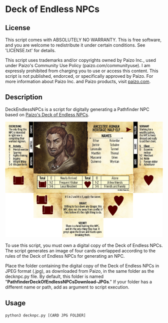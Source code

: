 # Deck of Endless NPCs

## License
This script comes with ABSOLUTELY NO WARRANTY.
This is free software, and you are welcome to
redistribute it under certain conditions.
See 'LICENSE.txt' for details.

This script uses trademarks and/or copyrights owned by Paizo Inc.,
used under Paizo's Community Use Policy (paizo.com/communityuse). 
I am expressly prohibited from charging you to use or access this
content.  This script is not published, endorced, or specifically
approved by Paizo.  For more information about Paizo Inc. and
Paizo products, visit [paizo.com](https://paizo.com).

## Description
DeckEndlessNPCs is a script for digitally generating a Pathfinder NPC based on
[Paizo's Deck of Endless NPCs](https://paizo.com/products/btq02d82?Pathfinder-Deck-of-Endless-NPCs).

![Example](example.png)

To use this script, you must own a digital copy of the Deck of
Endless NPCs.  The script generates an image of four cards overlapped
according to the rules of the Deck of Endless NPCs for generating
an NPC.

Place the folder containing the digital copy of the Deck of Endless
NPCs in JPEG format (.jpg), as downloaded from Paizo, in the same
folder as the decknpc.py file. By default, this folder is named 
"**PathfinderDeckOfEndlessNPCsDownload-JPGs**."  If your folder has a
different name or path, add as argument to script execution.

## Usage
`python3 decknpc.py [CARD JPG FOLDER]`
